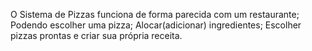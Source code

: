 O Sistema de Pizzas funciona de forma parecida com um restaurante;
Podendo escolher uma pizza; 
Alocar(adicionar) ingredientes;
Escolher pizzas prontas e criar sua própria receita.
